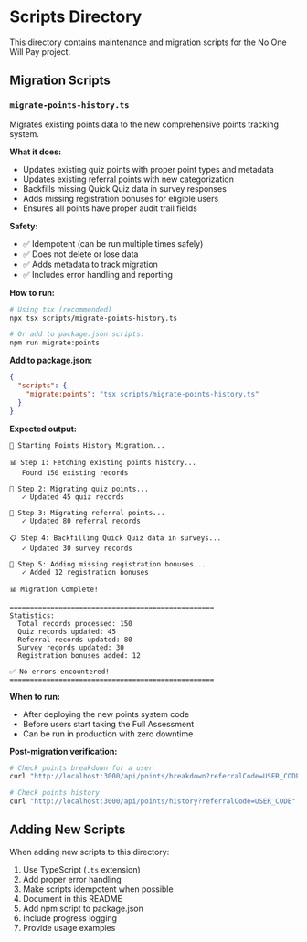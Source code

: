 # Scripts Directory

This directory contains maintenance and migration scripts for the No One Will Pay project.

## Migration Scripts

### `migrate-points-history.ts`

Migrates existing points data to the new comprehensive points tracking system.

**What it does:**
- Updates existing quiz points with proper point types and metadata
- Updates existing referral points with new categorization
- Backfills missing Quick Quiz data in survey responses
- Adds missing registration bonuses for eligible users
- Ensures all points have proper audit trail fields

**Safety:**
- ✅ Idempotent (can be run multiple times safely)
- ✅ Does not delete or lose data
- ✅ Adds metadata to track migration
- ✅ Includes error handling and reporting

**How to run:**

```bash
# Using tsx (recommended)
npx tsx scripts/migrate-points-history.ts

# Or add to package.json scripts:
npm run migrate:points
```

**Add to package.json:**
```json
{
  "scripts": {
    "migrate:points": "tsx scripts/migrate-points-history.ts"
  }
}
```

**Expected output:**
```
🚀 Starting Points History Migration...

📊 Step 1: Fetching existing points history...
   Found 150 existing records

📝 Step 2: Migrating quiz points...
   ✓ Updated 45 quiz records

🤝 Step 3: Migrating referral points...
   ✓ Updated 80 referral records

📋 Step 4: Backfilling Quick Quiz data in surveys...
   ✓ Updated 30 survey records

🎁 Step 5: Adding missing registration bonuses...
   ✓ Added 12 registration bonuses

📊 Migration Complete!

==================================================
Statistics:
  Total records processed: 150
  Quiz records updated: 45
  Referral records updated: 80
  Survey records updated: 30
  Registration bonuses added: 12

✅ No errors encountered!
==================================================
```

**When to run:**
- After deploying the new points system code
- Before users start taking the Full Assessment
- Can be run in production with zero downtime

**Post-migration verification:**
```bash
# Check points breakdown for a user
curl "http://localhost:3000/api/points/breakdown?referralCode=USER_CODE"

# Check points history
curl "http://localhost:3000/api/points/history?referralCode=USER_CODE"
```

## Adding New Scripts

When adding new scripts to this directory:

1. Use TypeScript (`.ts` extension)
2. Add proper error handling
3. Make scripts idempotent when possible
4. Document in this README
5. Add npm script to package.json
6. Include progress logging
7. Provide usage examples
